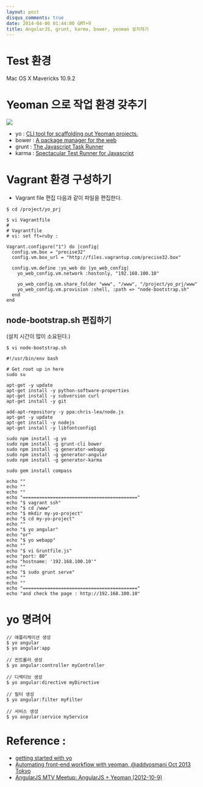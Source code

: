 ```yaml
---
layout: post
disqus_comments: true
date: 2014-04-06 01:44:00 GMT+9
title: AngularJS, grunt, karma, bower, yeoman 설치하기 
---
```

# Test 환경
Mac OS X Mavericks 10.9.2 

# Yeoman 으로 작업 환경 갖추기
![](http://bwahn.github.io/images/yo-bower-grunt.png)

* yo : [CLI tool for scaffolding out Yeoman projects.](http://yeoman.io/)
* bower : [A package manager for the web]( http://bower.io/ )
* grunt : [The Javascript Task Runner]( http://gruntjs.com/ )
* karma : [Spectacular Test Runner for Javascript]( http://karma-runner.github.io/0.12/index.html )

# Vagrant 환경 구성하기 

* Vagrant file 편집
다음과 같이 파일을 편집한다. 

```
$ cd /project/yo_prj

$ vi Vagrantfile
#
# Vagrantfile
# vi: set ft=ruby :

Vagrant.configure("1") do |config|
  config.vm.box = "precise32"
  config.vm.box_url = "http://files.vagrantup.com/precise32.box"

  config.vm.define :yo_web do |yo_web_config|
    yo_web_config.vm.network :hostonly, "192.168.100.10"

    yo_web_config.vm.share_folder "www", "/www", "/project/yo_prj/www"
    yo_web_config.vm.provision :shell, :path => "node-bootstrap.sh"
  end
end
```

## node-bootstrap.sh 편집하기 
(설치 시간이 많이 소요된다.)

```
$ vi node-bootstrap.sh

#!/usr/bin/env bash

# Get root up in here
sudo su

apt-get -y update
apt-get install -y python-software-properties
apt-get install -y subversion curl
apt-get install -y git

add-apt-repository -y ppa:chris-lea/node.js
apt-get -y update
apt-get install -y nodejs
apt-get install -y libfontconfig1

sudo npm install -g yo
sudo npm install -g grunt-cli bower
sudo npm install -g generator-webapp
sudo npm install -g generator-angular
sudo npm install -g generator-karma

sudo gem install compass

echo ""
echo ""
echo ""
echo "=========================================="
echo "$ vagrant ssh"
echo "$ cd /www"
echo "$ mkdir my-yo-project"
echo "$ cd my-yo-project"
echo ""
echo "$ yo angular"
echo "or"
echo "$ yo webapp"
echo ""
echo "$ vi Gruntfile.js"
echo "port: 80"
echo "hostname: '192.168.100.10'"
echo ""
echo "$ sudo grunt serve"
echo ""
echo ""
echo "=========================================="
echo "and check the page : http://192.168.100.10"

```

# yo 명려어 
```
// 애플리케이션 생성
$ yo angular 
$ yo angular:app

// 컨트롤러 생성
$ yo angular:controller myController

// 디렉티브 생성
$ yo angular:directive myDirective

// 필터 생성
$ yo angular:filter myFilter

// 서비스 생성
$ yo angular:service myService
```




# Reference : 
* [getting started with yo]( http://www.youtube.com/watch?feature=player_embedded&v=zBt2g9ekiug )
* [Automating front-end workflow with yeoman, @addyosmani Oct 2013 Tokyo]( https://speakerdeck.com/player/f1dbf1e0220a0131d6a8721ad3458357?slide=95# )
* [AngularJS MTV Meetup: AngularJS + Yeoman (2012-10-9)]( http://www.youtube.com/watch?feature=player_embedded&v=XOmwZopzcTA )
